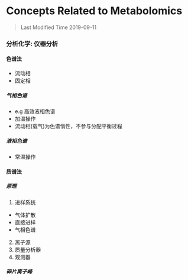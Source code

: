 # Concepts Related to Metabolomics
> Last Modified Time 2019-09-11

### 分析化学: 仪器分析

#### 色谱法
* 流动相
* 固定相
##### 气相色谱
* e.g 高效液相色谱
* 加温操作
* 流动相(载气)为色谱惰性，不参与分配平衡过程
##### 液相色谱
* 常温操作

#### 质谱法
##### 原理
1. 进样系统
  * 气体扩散
  * 直接进样
  * 气相色谱
2. 离子源
3. 质量分析器
4. 观测器

##### 碎片离子峰
